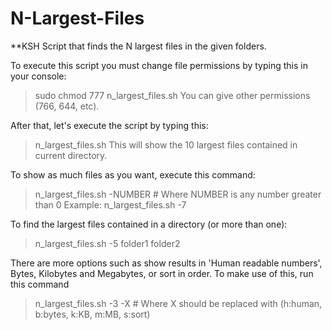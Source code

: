 N-Largest-Files
===============

**KSH Script that finds the N largest files in the given folders.

To execute this script you must change file permissions by typing this in your console:
  > sudo chmod 777 n_largest_files.sh 
You can give other permissions (766, 644, etc).

After that, let's execute the script by typing this:
  > n_largest_files.sh
This will show the 10 largest files contained in current directory.

To show as much files as you want, execute this command:
  > n_largest_files.sh -NUMBER # Where NUMBER is any number greater than 0
Example:
  > n_largest_files.sh -7

To find the largest files contained in a directory (or more than one):

  > n_largest_files.sh -5 folder1 folder2

There are more options such as show results in 'Human readable numbers', Bytes, Kilobytes and Megabytes, or sort in order.
To make use of this, run this command

  > n_largest_files.sh -3 -X # Where X should be replaced with (h:human, b:bytes, k:KB, m:MB, s:sort)
